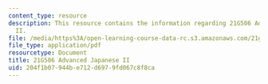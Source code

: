 ```yaml
---
content_type: resource
description: This resource contains the information regarding 21G506 Advanced Japanese
  II.
file: /media/https%3A/open-learning-course-data-rc.s3.amazonaws.com/21g-506-advanced-japanese-ii-spring-2005/204f1b07944be712d6979fd067c8f8ca_MIT21G_506S05_506hw4.pdf
file_type: application/pdf
resourcetype: Document
title: 21G506 Advanced Japanese II
uid: 204f1b07-944b-e712-d697-9fd067c8f8ca
---
```

